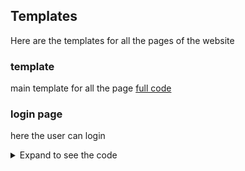 ## Templates

Here are the templates for all the pages of the website
### template
main template for all the page 
[full code](ok)

### login page
here the user can login

<details>
  <summary>Expand to see the code</summary>
  
  ```django
    {% extends 'template.html' %}
    {% load static %}
    {% block title %}Se connecter ou s'inscrire{% endblock %}
    {% block styles %}
        <link rel="stylesheet" type="text/css" href="{% static 'css/login.css' %}">
    {% endblock %}
    {% block carrousel %}{% endblock%}
    {% block content %}
        <div class="login">
            <div class="form">
                <form class="login-form" method="post">
                    {% csrf_token %}
                    {{ form.username.label_tag }}
                    {{ form.username }}
                    {{ form.password.label_tag }}
                    {{ form.password }}
                    <button type="submit">Se connecter</button>
                    <p><a href="register">Créer un compte</a></p>
                </form>
                {% if messages %}
                <ul class="messages">
                    {% for message in messages %}
                    <p {% if message.tags %} class="{{ message.tags }}"{% endif %} style="color: crimson;">{{ message }}</p>
                    {% endfor %}
                </ul>
                {% endif %}
            </div>
        </div>
    {% endblock %}
    {% block footer %}
    {% endblock %}
  ```

### logout page
### register page
### home page
### about page
### data page
### daashboard page
### contact page
  

</details>
